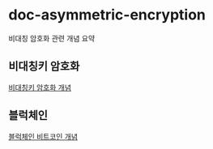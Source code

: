 # doc-asymmetric-encryption
비대칭 암호화 관련 개념 요약

## 비대칭키 암호화
[비대칭키 암호화 개념](ssl.md)

## 블럭체인 
[블럭체인 비트코인 개념](blockchain.md)
